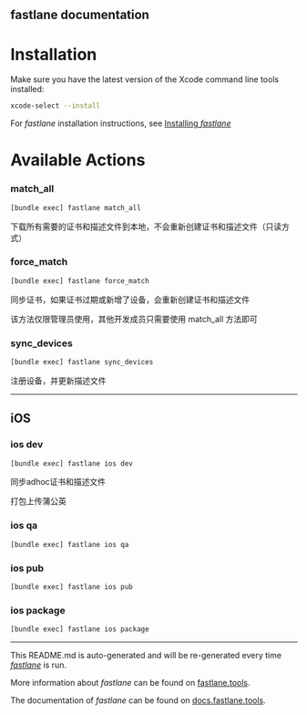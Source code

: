 fastlane documentation
----

# Installation

Make sure you have the latest version of the Xcode command line tools installed:

```sh
xcode-select --install
```

For _fastlane_ installation instructions, see [Installing _fastlane_](https://docs.fastlane.tools/#installing-fastlane)

# Available Actions

### match_all

```sh
[bundle exec] fastlane match_all
```

下载所有需要的证书和描述文件到本地，不会重新创建证书和描述文件（只读方式）

### force_match

```sh
[bundle exec] fastlane force_match
```

同步证书，如果证书过期或新增了设备，会重新创建证书和描述文件

该方法仅限管理员使用，其他开发成员只需要使用 match_all 方法即可

### sync_devices

```sh
[bundle exec] fastlane sync_devices
```

注册设备，并更新描述文件

----


## iOS

### ios dev

```sh
[bundle exec] fastlane ios dev
```

同步adhoc证书和描述文件

打包上传蒲公英

### ios qa

```sh
[bundle exec] fastlane ios qa
```



### ios pub

```sh
[bundle exec] fastlane ios pub
```



### ios package

```sh
[bundle exec] fastlane ios package
```



----

This README.md is auto-generated and will be re-generated every time [_fastlane_](https://fastlane.tools) is run.

More information about _fastlane_ can be found on [fastlane.tools](https://fastlane.tools).

The documentation of _fastlane_ can be found on [docs.fastlane.tools](https://docs.fastlane.tools).
